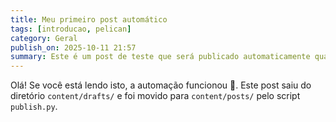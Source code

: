 ```yaml
---
title: Meu primeiro post automático
tags: [introducao, pelican]
category: Geral
publish_on: 2025-10-11 21:57
summary: Este é um post de teste que será publicado automaticamente quando chegar a data/hora definida em `publish_on`.
---
```


Olá! Se você está lendo isto, a automação funcionou 🤖. Este post saiu do diretório `content/drafts/` e foi movido para `content/posts/` pelo script `publish.py`.
